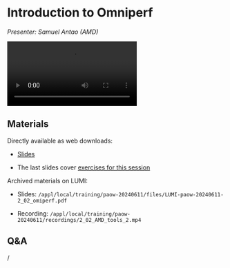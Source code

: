 # Introduction to Omniperf

*Presenter: Samuel Antao (AMD)*

<video src="https://462000265.lumidata.eu/paow-20240611/recordings/2_02_AMD_tools_2.mp4" controls="controls">
</video>


## Materials

Directly available as web downloads:

-   [Slides](https://462000265.lumidata.eu/paow-20240611/files/LUMI-paow-20240611-2_02_omiperf.pdf)

-   The last slides cover [exercises for this session](ME_2_02_AMD_tools_2.md#materials)

<!--
Temporary location of materials (for the lifetime of the training project):

-   Slides: `/project/project_465001154/Slides/AMD/AMD-session-2-omiperf.pdf`
-->

Archived materials on LUMI:

-   Slides: `/appl/local/training/paow-20240611/files/LUMI-paow-20240611-2_02_omiperf.pdf`

-   Recording: `/appl/local/training/paow-20240611/recordings/2_02_AMD_tools_2.mp4`


## Q&A

/
